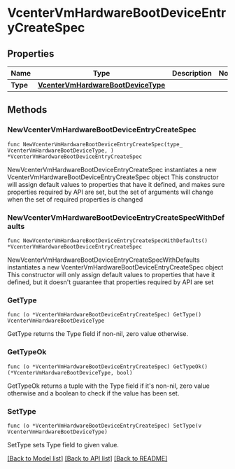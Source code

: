 # VcenterVmHardwareBootDeviceEntryCreateSpec

## Properties

Name | Type | Description | Notes
------------ | ------------- | ------------- | -------------
**Type** | [**VcenterVmHardwareBootDeviceType**](VcenterVmHardwareBootDeviceType.md) |  | 

## Methods

### NewVcenterVmHardwareBootDeviceEntryCreateSpec

`func NewVcenterVmHardwareBootDeviceEntryCreateSpec(type_ VcenterVmHardwareBootDeviceType, ) *VcenterVmHardwareBootDeviceEntryCreateSpec`

NewVcenterVmHardwareBootDeviceEntryCreateSpec instantiates a new VcenterVmHardwareBootDeviceEntryCreateSpec object
This constructor will assign default values to properties that have it defined,
and makes sure properties required by API are set, but the set of arguments
will change when the set of required properties is changed

### NewVcenterVmHardwareBootDeviceEntryCreateSpecWithDefaults

`func NewVcenterVmHardwareBootDeviceEntryCreateSpecWithDefaults() *VcenterVmHardwareBootDeviceEntryCreateSpec`

NewVcenterVmHardwareBootDeviceEntryCreateSpecWithDefaults instantiates a new VcenterVmHardwareBootDeviceEntryCreateSpec object
This constructor will only assign default values to properties that have it defined,
but it doesn't guarantee that properties required by API are set

### GetType

`func (o *VcenterVmHardwareBootDeviceEntryCreateSpec) GetType() VcenterVmHardwareBootDeviceType`

GetType returns the Type field if non-nil, zero value otherwise.

### GetTypeOk

`func (o *VcenterVmHardwareBootDeviceEntryCreateSpec) GetTypeOk() (*VcenterVmHardwareBootDeviceType, bool)`

GetTypeOk returns a tuple with the Type field if it's non-nil, zero value otherwise
and a boolean to check if the value has been set.

### SetType

`func (o *VcenterVmHardwareBootDeviceEntryCreateSpec) SetType(v VcenterVmHardwareBootDeviceType)`

SetType sets Type field to given value.



[[Back to Model list]](../README.md#documentation-for-models) [[Back to API list]](../README.md#documentation-for-api-endpoints) [[Back to README]](../README.md)


